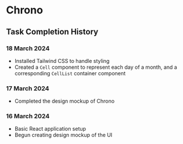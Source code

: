 # Chrono

## Task Completion History

### 18 March 2024

- Installed Tailwind CSS to handle styling
- Created a `Cell` component to represent each day of a month, and a corresponding `CellList` container component

### 17 March 2024

- Completed the design mockup of Chrono

### 16 March 2024

- Basic React application setup
- Begun creating design mockup of the UI
